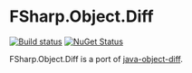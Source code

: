 # FSharp.Object.Diff

[![Build status](https://ci.appveyor.com/api/projects/status/7fc99206jfdfua11/branch/master?svg=true)](https://ci.appveyor.com/project/pocketberserker/fsharp-object-diff/branch/master)
[![NuGet Status](http://img.shields.io/nuget/v/FSharp.Object.Diff.svg?style=flat)](https://www.nuget.org/packages/FSharp.Object.Diff/)

FSharp.Object.Diff is a port of [java-object-diff](https://github.com/SQiShER/java-object-diff).


